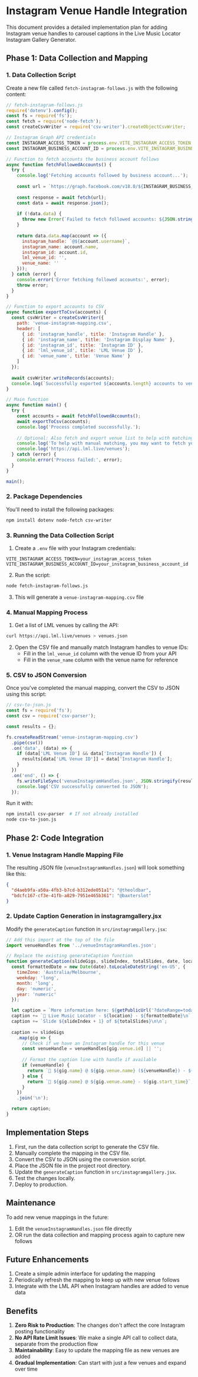 # Instagram Venue Handle Integration

This document provides a detailed implementation plan for adding Instagram venue handles to carousel captions in the Live Music Locator Instagram Gallery Generator.

## Phase 1: Data Collection and Mapping

### 1. Data Collection Script

Create a new file called `fetch-instagram-follows.js` with the following content:

```javascript
// fetch-instagram-follows.js
require('dotenv').config();
const fs = require('fs');
const fetch = require('node-fetch');
const createCsvWriter = require('csv-writer').createObjectCsvWriter;

// Instagram Graph API credentials
const INSTAGRAM_ACCESS_TOKEN = process.env.VITE_INSTAGRAM_ACCESS_TOKEN;
const INSTAGRAM_BUSINESS_ACCOUNT_ID = process.env.VITE_INSTAGRAM_BUSINESS_ACCOUNT_ID;

// Function to fetch accounts the business account follows
async function fetchFollowedAccounts() {
  try {
    console.log('Fetching accounts followed by business account...');
    
    const url = `https://graph.facebook.com/v18.0/${INSTAGRAM_BUSINESS_ACCOUNT_ID}/follows?fields=id,username,name&limit=200&access_token=${INSTAGRAM_ACCESS_TOKEN}`;
    
    const response = await fetch(url);
    const data = await response.json();
    
    if (!data.data) {
      throw new Error(`Failed to fetch followed accounts: ${JSON.stringify(data)}`);
    }
    
    return data.data.map(account => ({
      instagram_handle: `@${account.username}`,
      instagram_name: account.name,
      instagram_id: account.id,
      lml_venue_id: '',
      venue_name: ''
    }));
  } catch (error) {
    console.error('Error fetching followed accounts:', error);
    throw error;
  }
}

// Function to export accounts to CSV
async function exportToCsv(accounts) {
  const csvWriter = createCsvWriter({
    path: 'venue-instagram-mapping.csv',
    header: [
      { id: 'instagram_handle', title: 'Instagram Handle' },
      { id: 'instagram_name', title: 'Instagram Display Name' },
      { id: 'instagram_id', title: 'Instagram ID' },
      { id: 'lml_venue_id', title: 'LML Venue ID' },
      { id: 'venue_name', title: 'Venue Name' }
    ]
  });
  
  await csvWriter.writeRecords(accounts);
  console.log(`Successfully exported ${accounts.length} accounts to venue-instagram-mapping.csv`);
}

// Main function
async function main() {
  try {
    const accounts = await fetchFollowedAccounts();
    await exportToCsv(accounts);
    console.log('Process completed successfully.');
    
    // Optional: Also fetch and export venue list to help with matching
    console.log('To help with manual matching, you may want to fetch your venue list from:');
    console.log('https://api.lml.live/venues');
  } catch (error) {
    console.error('Process failed:', error);
  }
}

main();
```

### 2. Package Dependencies

You'll need to install the following packages:

```bash
npm install dotenv node-fetch csv-writer
```

### 3. Running the Data Collection Script

1. Create a `.env` file with your Instagram credentials:

```
VITE_INSTAGRAM_ACCESS_TOKEN=your_instagram_access_token
VITE_INSTAGRAM_BUSINESS_ACCOUNT_ID=your_instagram_business_account_id
```

2. Run the script:

```bash
node fetch-instagram-follows.js
```

3. This will generate a `venue-instagram-mapping.csv` file

### 4. Manual Mapping Process

1. Get a list of LML venues by calling the API:

```bash
curl https://api.lml.live/venues > venues.json
```

2. Open the CSV file and manually match Instagram handles to venue IDs:
   - Fill in the `lml_venue_id` column with the venue ID from your API
   - Fill in the `venue_name` column with the venue name for reference

### 5. CSV to JSON Conversion

Once you've completed the manual mapping, convert the CSV to JSON using this script:

```javascript
// csv-to-json.js
const fs = require('fs');
const csv = require('csv-parser');

const results = {};

fs.createReadStream('venue-instagram-mapping.csv')
  .pipe(csv())
  .on('data', (data) => {
    if (data['LML Venue ID'] && data['Instagram Handle']) {
      results[data['LML Venue ID']] = data['Instagram Handle'];
    }
  })
  .on('end', () => {
    fs.writeFileSync('venueInstagramHandles.json', JSON.stringify(results, null, 2));
    console.log('CSV successfully converted to JSON');
  });
```

Run it with:

```bash
npm install csv-parser  # If not already installed
node csv-to-json.js
```

## Phase 2: Code Integration

### 1. Venue Instagram Handle Mapping File

The resulting JSON file (`venueInstagramHandles.json`) will look something like this:

```json
{
  "d4aeb9fa-a50a-4fb3-b7cd-b312ede051a1": "@theoldbar",
  "bdcfc167-cf3e-41fb-a829-7951e465b361": "@baxterslot"
}
```

### 2. Update Caption Generation in instagramgallery.jsx

Modify the `generateCaption` function in `src/instagramgallery.jsx`:

```javascript
// Add this import at the top of the file
import venueHandles from '../venueInstagramHandles.json';

// Replace the existing generateCaption function
function generateCaption(slideGigs, slideIndex, totalSlides, date, location) {
  const formattedDate = new Date(date).toLocaleDateString('en-US', {
    timeZone: 'Australia/Melbourne',
    weekday: 'long',
    month: 'long',
    day: 'numeric',
    year: 'numeric'
  });

  let caption = `More information here: ${getPublicUrl('?dateRange=today')}\n\n`;
  caption += `🎵 Live Music Locator - ${location} - ${formattedDate}\n`;
  caption += `Slide ${slideIndex + 1} of ${totalSlides}\n\n`;
  
  caption += slideGigs
    .map(gig => {
      // Check if we have an Instagram handle for this venue
      const venueHandle = venueHandles[gig.venue.id] || '';
      
      // Format the caption line with handle if available
      if (venueHandle) {
        return `🎤 ${gig.name} @ ${gig.venue.name} (${venueHandle}) - ${gig.start_time}`;
      } else {
        return `🎤 ${gig.name} @ ${gig.venue.name} - ${gig.start_time}`;
      }
    })
    .join('\n');

  return caption;
}
```

## Implementation Steps

1. First, run the data collection script to generate the CSV file.
2. Manually complete the mapping in the CSV file.
3. Convert the CSV to JSON using the conversion script.
4. Place the JSON file in the project root directory.
5. Update the `generateCaption` function in `src/instagramgallery.jsx`.
6. Test the changes locally.
7. Deploy to production.

## Maintenance

To add new venue mappings in the future:

1. Edit the `venueInstagramHandles.json` file directly
2. OR run the data collection and mapping process again to capture new follows

## Future Enhancements

1. Create a simple admin interface for updating the mapping
2. Periodically refresh the mapping to keep up with new venue follows
3. Integrate with the LML API when Instagram handles are added to venue data

## Benefits

1. **Zero Risk to Production**: The changes don't affect the core Instagram posting functionality
2. **No API Rate Limit Issues**: We make a single API call to collect data, separate from the production flow
3. **Maintainability**: Easy to update the mapping file as new venues are added
4. **Gradual Implementation**: Can start with just a few venues and expand over time